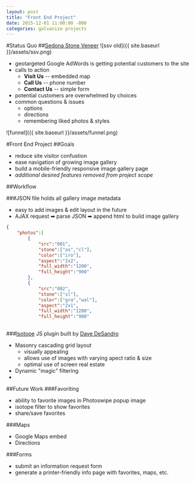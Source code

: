```yaml
---
layout: post
title: "Front End Project"
date: 2015-12-01 11:00:00 -800
categories: galvanize projects
---
```


#Status Quo
##[Sedona Stone Veneer](http://www.sedonaSV.com)
![ssv old]({{ site.baseurl }}/assets/ssv.png)

* geotargeted Google AdWords is getting potential customers to the site
* calls to action
	* **Visit Us** -- embedded map
	* **Call Us** -- phone number
	* **Contact Us** -- simple form
* potential customers are overwhelmed by choices
* common questions & issues
	* options
	* directions
	* remembering liked photos & styles

![funnel]({{ site.baseurl }}/assets/funnel.png)


#Front End Project
##Goals

* reduce site visitor confustion
* ease navigation of growing image gallery
* build a mobile-friendly responsive image gallery page
* *additional desired features removed from project scope*

##Workflow

###JSON file holds all gallery image metadata
* easy to add images & edit layout in the future
* AJAX request ➡ parse JSON ➡ append html to build image gallery

```JSON
{
	"photos":[
		{
			"src":"001",
			"stone":["as","cl"],
			"color":["iro"],
			"aspect":"2x2",
			"full_width":"1200",
			"full_height":"900"
		},
		{
			"src":"002",
			"stone":["sl"],
			"color":["gra","wal"],
			"aspect":"2x1",
			"full_width":"1200",
			"full_height":"900"
			
```


###[Isotope](http://isotope.metafizzy.co/) JS plugin built by [Dave DeSandro](http://desandro.com/)
* Masonry cascading grid layout
	* visually appealing
	* allows use of images with varying apect ratio & size
	* optimal use of screen real estate
* Dynamic "magic" filtering
* 


##Future Work
###Favoriting 
* ability to favorite images in Photoswipe popup image
* isotope filter to show favorites
* share/save favorites

###Maps
* Google Maps embed
* Directions

###Forms
* submit an information request form 
* generate a printer-friendly info page with favorites, maps, etc.
